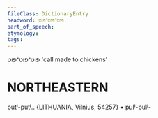 ```yaml
---
fileClass: DictionaryEntry
headword: פּוט־פּוט־פּוט
part_of_speech: 
etymology: 
tags: 
---
```

פּוט־פּוט־פּוט
'call made to chickens'

NORTHEASTERN
==============

putʲ-putʲ.. {LITHUANIA, Vilnius, 54257}
	•	pulʲ-pulʲ-
